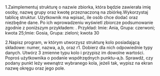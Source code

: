 1.Zaimplementuj strukturę o nazwie zbiorka, która będzie zawierała imię osoby, nazwę grupy oraz kwotę przeznaczoną na zbiórkę.Wykorzystaj tablicę struktur. Użytkownik ma wpisać, ile osób chce dodać oraz niezbędne dane. Po ich wprowadzeniu wyświetl zbiorcze podsumowanie zgodnie z poniższym przykładem: . Przykład: Imie: Ania, Grupa: czerwoni; kwota 25;Imie: Gosia, Grupa: zieloni; kwota 30

2.Napisz  program, w którym utworzysz strukturę kolo posiadającą składowe: numer, nazwa, a,b, oraz r1. Dobierz dla nich odpowiednie typy danych. Utwórz 3 zmienne typu kolo i przypisz im dowolne wartości. Poproś użytkownika o podanie współrzędnych punktu–a,b. Sprawdź, czy podany punkt leży wewnątrz wybranego kola, jeżeli tak, wypisz na ekran nazwę okręgu oraz jego pole. 